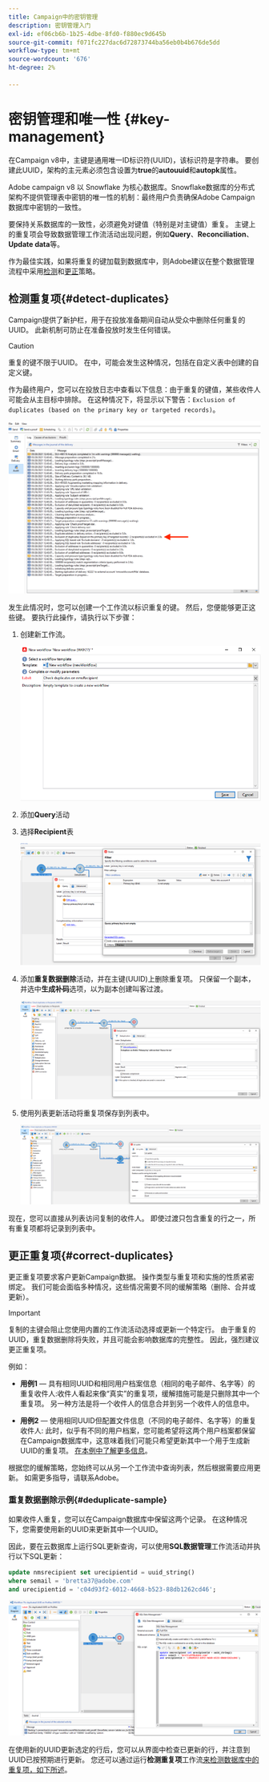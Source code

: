 ```yaml
---
title: Campaign中的密钥管理
description: 密钥管理入门
exl-id: ef06cb6b-1b25-4dbe-8fd0-f880ec9d645b
source-git-commit: f071fc227dac6d72873744ba56eb0b4b676de5dd
workflow-type: tm+mt
source-wordcount: '676'
ht-degree: 2%

---
```


# 密钥管理和唯一性 {#key-management}

在Campaign v8中，主键是通用唯一ID标识符(UUID)，该标识符是字符串。 要创建此UUID，架构的主元素必须包含设置为&#x200B;**true**&#x200B;的&#x200B;**autouuid**&#x200B;和&#x200B;**autopk**&#x200B;属性。

Adobe campaign v8 以 Snowflake 为核心数据库。Snowflake数据库的分布式架构不提供管理表中密钥的唯一性的机制：最终用户负责确保Adobe Campaign数据库中密钥的一致性。

要保持关系数据库的一致性，必须避免对键值（特别是对主键值）重复。 主键上的重复项会导致数据管理工作流活动出现问题，例如&#x200B;**Query**、**Reconciliation**、**Update data**&#x200B;等。

作为最佳实践，如果将重复的键加载到数据库中，则Adobe建议在整个数据管理流程中采用[检测](#detect-duplicates)和[更正](#correct-duplicates)策略。

## 检测重复项{#detect-duplicates}

Campaign提供了新护栏，用于在投放准备期间自动从受众中删除任何重复的UUID。 此新机制可防止在准备投放时发生任何错误。

>[!CAUTION]
>
>重复的键不限于UUID。 在中，可能会发生这种情况，包括在自定义表中创建的自定义键。

作为最终用户，您可以在投放日志中查看以下信息：由于重复的键值，某些收件人可能会从主目标中排除。 在这种情况下，将显示以下警告：`Exclusion of duplicates (based on the primary key or targeted records)`。

![](assets/delivery-log-duplicates.png)

发生此情况时，您可以创建一个工作流以标识重复的键。 然后，您便能够更正这些键。 要执行此操作，请执行以下步骤：

1. 创建新工作流。

   ![](assets/new-wf.png)

1. 添加&#x200B;**Query**&#x200B;活动
1. 选择&#x200B;**Recipient**&#x200B;表

   ![](assets/add-query-on-rcp.png)

1. 添加&#x200B;**重复数据删除**&#x200B;活动，并在主键(UUID)上删除重复项。 只保留一个副本，并选中&#x200B;**生成补码**&#x200B;选项，以为副本创建叫客过渡。

   ![](assets/deduplicate.png)

1. 使用列表更新活动将重复项保存到列表中。

   ![](assets/list-update.png)

现在，您可以直接从列表访问复制的收件人。 即使过渡只包含重复的行之一，所有重复项都将记录到列表中。


## 更正重复项{#correct-duplicates}

更正重复项要求客户更新Campaign数据。 操作类型与重复项和实施的性质紧密绑定。 我们可能会面临多种情况，这些情况需要不同的缓解策略（删除、合并或更新）。

>[!IMPORTANT]
>
>复制的主键会阻止您使用内置的工作流活动选择或更新一个特定行。 由于重复的UUID，重复数据删除将失败，并且可能会影响数据库的完整性。 因此，强烈建议更正重复项。

例如：

* **用例1**  — 具有相同UUID和相同用户档案信息（相同的电子邮件、名字等）的重复收件人:收件人看起来像“真实”的重复项，缓解措施可能是只删除其中一个重复项。
另一种方法是将一个收件人的信息合并到另一个收件人的信息中。

* **用例2**  — 使用相同UUID但配置文件信息（不同的电子邮件、名字等）的重复收件人:
此时，似乎有不同的用户档案，您可能希望将这两个用户档案都保留在Campaign数据库中，这意味着我们可能只希望更新其中一个用于生成新UUID的重复项。 [在本例中了解更多信息](#deduplicate-sample)。

根据您的缓解策略，您始终可以从另一个工作流中查询列表，然后根据需要应用更新。 如需更多指导，请联系Adobe。

### 重复数据删除示例{#deduplicate-sample}

如果收件人重复，您可以在Campaign数据库中保留这两个记录。 在这种情况下，您需要使用新的UUID来更新其中一个UUID。

因此，要在云数据库上运行SQL更新查询，可以使用&#x200B;**SQL数据管理**&#x200B;工作流活动并执行以下SQL更新：

```sql
update nmsrecipient set urecipientid = uuid_string()
where semail = 'bretta37@adobe.com'
and urecipientid = 'c04d93f2-6012-4668-b523-88db1262cd46';
```

![](assets/sql-data-management.png)

在使用新的UUID更新选定的行后，您可以从界面中检查已更新的行，并注意到UUID已按预期进行更新。 您还可以通过运行&#x200B;**检测重复项**&#x200B;工作流[来检测数据库中的重复项，如下所述](#detect-duplicates)。
